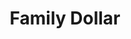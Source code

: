 ---
title: "Family Dollar"
url: /houston/family-dollar-imperial-valley-drive-2/
shop: variety store
---